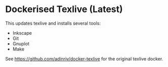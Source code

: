 # Dockerised Texlive (Latest)

This updates texlive and installs several tools:
- Inkscape
- Git
- Gnuplot
- Make

See https://github.com/adinriv/docker-texlive for the original texlive docker.